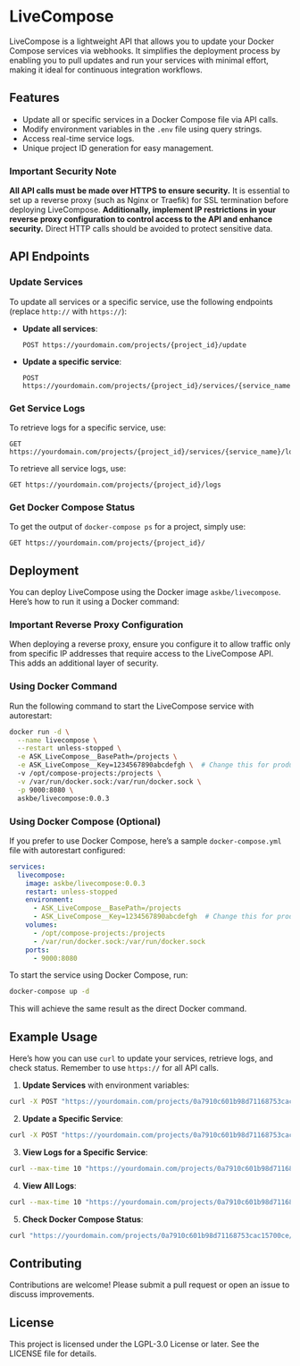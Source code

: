 # LiveCompose

LiveCompose is a lightweight API that allows you to update your Docker Compose services via webhooks. It simplifies the deployment process by enabling you to pull updates and run your services with minimal effort, making it ideal for continuous integration workflows.

## Features

- Update all or specific services in a Docker Compose file via API calls.
- Modify environment variables in the `.env` file using query strings.
- Access real-time service logs.
- Unique project ID generation for easy management.

### Important Security Note

**All API calls must be made over HTTPS to ensure security.** It is essential to set up a reverse proxy (such as Nginx or Traefik) for SSL termination before deploying LiveCompose. **Additionally, implement IP restrictions in your reverse proxy configuration to control access to the API and enhance security.** Direct HTTP calls should be avoided to protect sensitive data.

## API Endpoints

### Update Services

To update all services or a specific service, use the following endpoints (replace `http://` with `https://`):

- **Update all services**:
    ```
    POST https://yourdomain.com/projects/{project_id}/update
    ```

- **Update a specific service**:
    ```
    POST https://yourdomain.com/projects/{project_id}/services/{service_name}/update
    ```

### Get Service Logs

To retrieve logs for a specific service, use:

```
GET https://yourdomain.com/projects/{project_id}/services/{service_name}/logs
```

To retrieve all service logs, use:

```
GET https://yourdomain.com/projects/{project_id}/logs
```

### Get Docker Compose Status

To get the output of `docker-compose ps` for a project, simply use:

```
GET https://yourdomain.com/projects/{project_id}/
```

## Deployment

You can deploy LiveCompose using the Docker image `askbe/livecompose`. Here’s how to run it using a Docker command:

### Important Reverse Proxy Configuration

When deploying a reverse proxy, ensure you configure it to allow traffic only from specific IP addresses that require access to the LiveCompose API. This adds an additional layer of security. 

### Using Docker Command

Run the following command to start the LiveCompose service with autorestart:

```bash
docker run -d \
  --name livecompose \
  --restart unless-stopped \
  -e ASK_LiveCompose__BasePath=/projects \
  -e ASK_LiveCompose__Key=1234567890abcdefgh \  # Change this for production
  -v /opt/compose-projects:/projects \
  -v /var/run/docker.sock:/var/run/docker.sock \
  -p 9000:8080 \
  askbe/livecompose:0.0.3
```

### Using Docker Compose (Optional)

If you prefer to use Docker Compose, here’s a sample `docker-compose.yml` file with autorestart configured:

```yaml
services:
  livecompose:
    image: askbe/livecompose:0.0.3
    restart: unless-stopped
    environment:
      - ASK_LiveCompose__BasePath=/projects
      - ASK_LiveCompose__Key=1234567890abcdefgh  # Change this for production
    volumes:
      - /opt/compose-projects:/projects
      - /var/run/docker.sock:/var/run/docker.sock
    ports:
      - 9000:8080
```

To start the service using Docker Compose, run:

```bash
docker-compose up -d
```

This will achieve the same result as the direct Docker command.

## Example Usage

Here’s how you can use `curl` to update your services, retrieve logs, and check status. Remember to use `https://` for all API calls.

1. **Update Services** with environment variables:

```bash
curl -X POST "https://yourdomain.com/projects/0a7910c601b98d71168753cac15700ce/update?ENV_VAR1=value1&ENV_VAR2=value2"
```

2. **Update a Specific Service**:

```bash
curl -X POST "https://yourdomain.com/projects/0a7910c601b98d71168753cac15700ce/services/service_name/update"
```

3. **View Logs for a Specific Service**:

```bash
curl --max-time 10 "https://yourdomain.com/projects/0a7910c601b98d71168753cac15700ce/services/service_name/logs"
```

4. **View All Logs**:

```bash
curl --max-time 10 "https://yourdomain.com/projects/0a7910c601b98d71168753cac15700ce/logs"
```

5. **Check Docker Compose Status**:

```bash
curl "https://yourdomain.com/projects/0a7910c601b98d71168753cac15700ce/"
```

## Contributing

Contributions are welcome! Please submit a pull request or open an issue to discuss improvements.

## License

This project is licensed under the LGPL-3.0 License or later. See the LICENSE file for details.